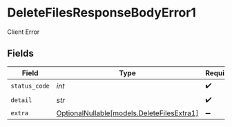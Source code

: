 # DeleteFilesResponseBodyError1

Client Error


## Fields

| Field                                                                        | Type                                                                         | Required                                                                     | Description                                                                  |
| ---------------------------------------------------------------------------- | ---------------------------------------------------------------------------- | ---------------------------------------------------------------------------- | ---------------------------------------------------------------------------- |
| `status_code`                                                                | *int*                                                                        | :heavy_check_mark:                                                           | N/A                                                                          |
| `detail`                                                                     | *str*                                                                        | :heavy_check_mark:                                                           | N/A                                                                          |
| `extra`                                                                      | [OptionalNullable[models.DeleteFilesExtra1]](../models/deletefilesextra1.md) | :heavy_minus_sign:                                                           | N/A                                                                          |